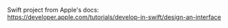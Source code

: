 Swift project from Apple's docs:
https://developer.apple.com/tutorials/develop-in-swift/design-an-interface
